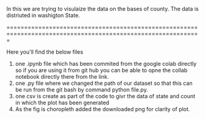 In this we are trying to visulaize the data on the bases of county. The data is distriuted in washigton State.

=============================================================================================================


Here you'll find the below files

1. one .ipynb file which has been commited from the google colab directly so if you are using it from git hub you can be able to opne the collab notebook directly there from the link.
2. one .py file where we changed the path of our dataset so that this can be run from the git bash by command python file.py.
3. one csv is create as part of the code to givr the data of state and count in which the plot has been generated
4. As the fig is choropleth added the downloaded png for clarity of plot. 
